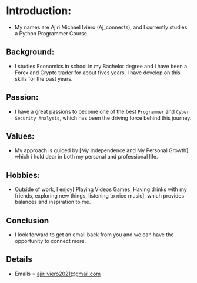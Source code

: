 # Introduction:
* My names are Ajiri Michael Iviero (Aj_connects), and I currently studies a Python Programmer Course.

## Background:
* I studies Economics in school in my Bachelor degree and i have been a Forex and Crypto trader for about fives years. I have develop on this skills for the past years.

## Passion:
* I have a great passions to become one of the best `Programmer` and `Cyber Security Analysis`, which has been the driving force behind this journey.

## Values:
* My approach is guided by [My Independence and My Personal Growth], which i hold dear in both my personal and professional life.

## Hobbies:
* Outside of work, I enjoy[ Playing Videos Games, Having drinks with my friends, exploring new things, listening to nice music], which provides balances and inspiration to me.

## Conclusion
* I look forward to get an email back from you and we can have the opportunity to connect more.

## Details
* Emails = ajiriiviero2021@gmail.com